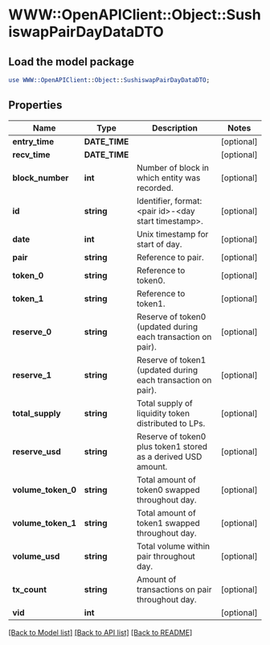 # WWW::OpenAPIClient::Object::SushiswapPairDayDataDTO

## Load the model package
```perl
use WWW::OpenAPIClient::Object::SushiswapPairDayDataDTO;
```

## Properties
Name | Type | Description | Notes
------------ | ------------- | ------------- | -------------
**entry_time** | **DATE_TIME** |  | [optional] 
**recv_time** | **DATE_TIME** |  | [optional] 
**block_number** | **int** | Number of block in which entity was recorded. | [optional] 
**id** | **string** | Identifier, format: &lt;pair id&gt;-&lt;day start timestamp&gt;. | [optional] 
**date** | **int** | Unix timestamp for start of day. | [optional] 
**pair** | **string** | Reference to pair. | [optional] 
**token_0** | **string** | Reference to token0. | [optional] 
**token_1** | **string** | Reference to token1. | [optional] 
**reserve_0** | **string** | Reserve of token0 (updated during each transaction on pair). | [optional] 
**reserve_1** | **string** | Reserve of token1 (updated during each transaction on pair). | [optional] 
**total_supply** | **string** | Total supply of liquidity token distributed to LPs. | [optional] 
**reserve_usd** | **string** | Reserve of token0 plus token1 stored as a derived USD amount. | [optional] 
**volume_token_0** | **string** | Total amount of token0 swapped throughout day. | [optional] 
**volume_token_1** | **string** | Total amount of token1 swapped throughout day. | [optional] 
**volume_usd** | **string** | Total volume within pair throughout day. | [optional] 
**tx_count** | **string** | Amount of transactions on pair throughout day. | [optional] 
**vid** | **int** |  | [optional] 

[[Back to Model list]](../README.md#documentation-for-models) [[Back to API list]](../README.md#documentation-for-api-endpoints) [[Back to README]](../README.md)


